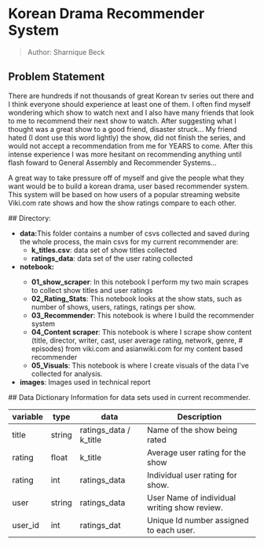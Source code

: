 # Korean Drama Recommender System
>Author: Sharnique Beck

## Problem Statement

<p>There are hundreds if not thousands of great Korean tv series out there and I think everyone should experience at least one of them. I often find myself wondering which show to watch next and I also have many friends that look to me to recommend their next show to watch. After suggesting what I thought was a great show to a good friend, disaster struck... My friend hated (I dont use this word lightly) the show, did not finish the series, and would not accept a recommendation from me for YEARS to come. 
After this intense experience I was more hesitant on recommending anything until flash foward to General Assembly and Recommender Systems...</p>
<p>A great way to take pressure off of myself and give the people what they want would be to build a korean drama, user based recommender system. This system will be based on how users of a popular streaming website Viki.com rate shows and how the show ratings compare to each other.</p>
## Directory:
<ul>
<li> <strong>data:</strong>This folder contains a number of csvs collected and saved during the whole process, the main csvs for my current recommender are:<ul><li><strong>k_titles.csv</strong>: data set of show titles collected</li><li><strong>ratings_data</strong>: data set of the user rating collected</li></ul></li>
<li> <strong>notebook:</strong></li>
<ul>
<li><strong>01_show_scraper</strong>: In this notebook I perform my two main scrapes to collect show titles and user ratings</li>
<li><strong>02_Rating_Stats</strong>: This notebook looks at the show stats, such as number of shows, users, ratings, ratings per show.</li>
<li><strong>03_Recommender</strong>: This notebook is where I build the recommender system</li>
<li><strong>04_Content scraper</strong>: This notebook is where I scrape show content (title, director, writer, cast, user average rating, network, genre, # episodes) from viki.com and asianwiki.com for my content based recommender</li>
<li><strong>05_Visuals</strong>: This notebook is where I create visuals of the data I've collected for analysis.
</ul>
<li> <strong>images</strong>: Images used in technical report</li>
</ul>
## Data Dictionary
Information for data sets used in current recommender.

|variable|type|data|Description|
| --- | ---|---| --- |
|title| string|ratings_data / k\_title| Name of the show being rated|
|rating| float|k_title| Average user rating for the show |
|rating| int | ratings_data| Individual user rating for show.|
|user|string| ratings_data| User Name of individual writing show review.|
|user_id|int| ratings_dat| Unique Id number assigned to each user.|